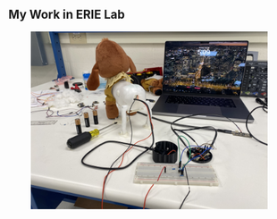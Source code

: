 <h2>My Work in ERIE Lab</h2>

<figure class="half">

  <a href="/_portfolio/haptic-enable_switch_adapted_toys.md">
  <img src="/_portfolio/haptic-enabled_switch_adapted_toys.jpg"></a>

  <!-- <figcaption>Gallery with a two image per row grid.</figcaption> -->
</figure>